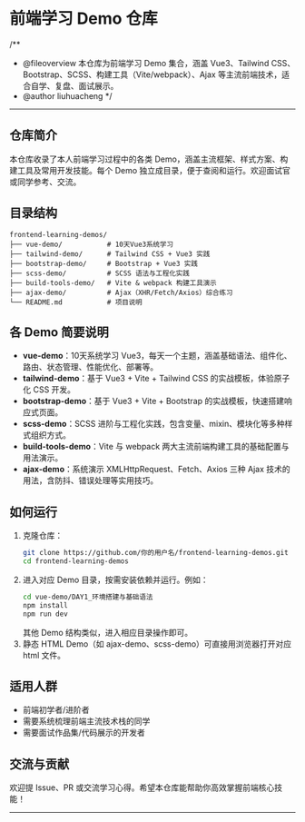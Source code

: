 # 前端学习 Demo 仓库

/**
 * @fileoverview 本仓库为前端学习 Demo 集合，涵盖 Vue3、Tailwind CSS、Bootstrap、SCSS、构建工具（Vite/webpack）、Ajax 等主流前端技术，适合自学、复盘、面试展示。
 * @author liuhuacheng
 */

---

## 仓库简介

本仓库收录了本人前端学习过程中的各类 Demo，涵盖主流框架、样式方案、构建工具及常用开发技能。每个 Demo 独立成目录，便于查阅和运行。欢迎面试官或同学参考、交流。

## 目录结构

```
frontend-learning-demos/
├── vue-demo/           # 10天Vue3系统学习
├── tailwind-demo/      # Tailwind CSS + Vue3 实践
├── bootstrap-demo/     # Bootstrap + Vue3 实践
├── scss-demo/          # SCSS 语法与工程化实践
├── build-tools-demo/   # Vite & webpack 构建工具演示
├── ajax-demo/          # Ajax（XHR/Fetch/Axios）综合练习
└── README.md           # 项目说明
```

## 各 Demo 简要说明

- **vue-demo**：10天系统学习 Vue3，每天一个主题，涵盖基础语法、组件化、路由、状态管理、性能优化、部署等。
- **tailwind-demo**：基于 Vue3 + Vite + Tailwind CSS 的实战模板，体验原子化 CSS 开发。
- **bootstrap-demo**：基于 Vue3 + Vite + Bootstrap 的实战模板，快速搭建响应式页面。
- **scss-demo**：SCSS 进阶与工程化实践，包含变量、mixin、模块化等多种样式组织方式。
- **build-tools-demo**：Vite 与 webpack 两大主流前端构建工具的基础配置与用法演示。
- **ajax-demo**：系统演示 XMLHttpRequest、Fetch、Axios 三种 Ajax 技术的用法，含防抖、错误处理等实用技巧。

## 如何运行

1. 克隆仓库：
   ```bash
   git clone https://github.com/你的用户名/frontend-learning-demos.git
   cd frontend-learning-demos
   ```
2. 进入对应 Demo 目录，按需安装依赖并运行。例如：
   ```bash
   cd vue-demo/DAY1_环境搭建与基础语法
   npm install
   npm run dev
   ```
   其他 Demo 结构类似，进入相应目录操作即可。
3. 静态 HTML Demo（如 ajax-demo、scss-demo）可直接用浏览器打开对应 html 文件。

## 适用人群

- 前端初学者/进阶者
- 需要系统梳理前端主流技术栈的同学
- 需要面试作品集/代码展示的开发者

## 交流与贡献

欢迎提 Issue、PR 或交流学习心得。希望本仓库能帮助你高效掌握前端核心技能！

---
